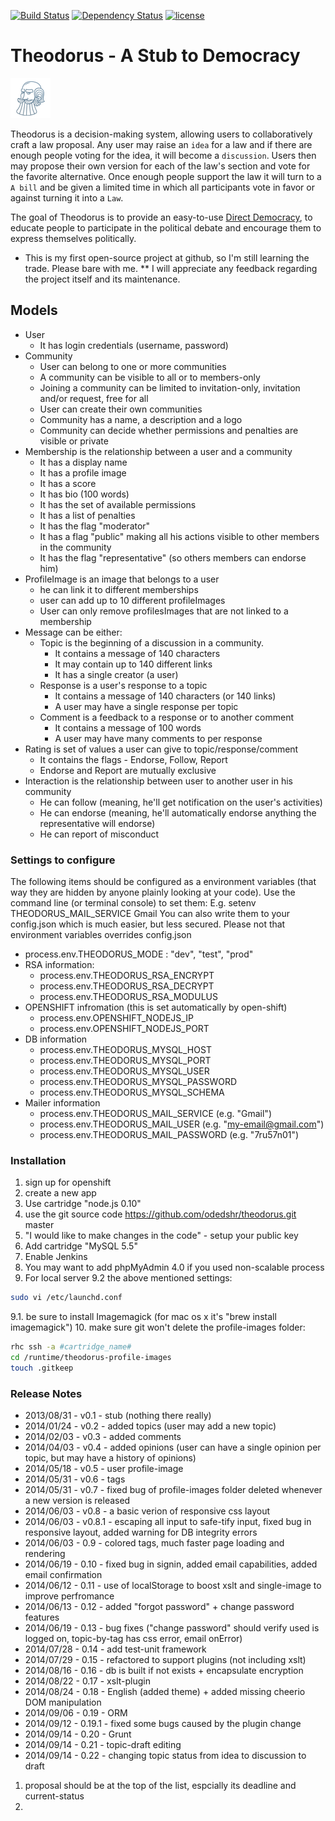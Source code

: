 [![Build Status](https://travis-ci.org/odedshr/theodorus.svg?branch=gh-pages.src)](https://travis-ci.org/odedshr/theodorus) [![Dependency Status](https://david-dm.org/odedshr/theodorus.svg?theme=shields.io)](https://david-dm.org/odedshr/theodorus) [![license](http://img.shields.io/badge/license-GNU-brightgreen.svg)](https://github.com/odedshr/theodorus/blob/master/LICENSE)

# Theodorus - A Stub to Democracy

![Theodorus](https://raw.githubusercontent.com/odedshr/theodorus/gh-pages.src/img/logo.png "Theodorus")

Theodorus is a decision-making system, allowing users to collaboratively craft a law proposal.
Any user may raise an `idea` for a law and if there are enough people voting for the idea,
it will become a `discussion`. Users then may propose their own version for each of the law's section and vote for
the favorite alternative. Once enough people support the law it will turn to a `A bill` and be given a limited
time in which all participants vote in favor or against turning it into a `Law`.

The goal of Theodorus is to provide an easy-to-use [Direct Democracy](http://en.wikipedia.org/wiki/Direct_democracy),
to educate people to participate in the political debate and encourage them to express themselves politically.

* This is my first open-source project at github, so I'm still learning the trade. Please bare with me.
** I will appreciate any feedback regarding the project itself and its maintenance.

## Models
* User
  - It has login credentials (username, password)
* Community
  - User can belong to one or more communities
  - A community can be visible to all or to members-only
  - Joining a community can be limited to invitation-only, invitation and/or request, free for all
  - User can create their own communities
  - Community has a name, a description and a logo
  - Community can decide whether permissions and penalties are visible or private
* Membership is the relationship between a user and a community
  - It has a display name
  - It has a profile image
  - It has a score
  - It has bio (100 words)
  - It has the set of available permissions
  - It has a list of penalties
  - It has the flag "moderator"
  - It has a flag "public" making all his actions visible to other members in the community
  - It has the flag "representative" (so others members can endorse him)
* ProfileImage is an image that belongs to a user
  - he can link it to different memberships
  - user can add up to 10 different profileImages
  - User can only remove profilesImages that are not linked to a membership
* Message can be either:
  - Topic is the beginning of a discussion in a community.
      - It contains a message of 140 characters
      - It may contain up to 140 different links
      - It has a single creator (a user)
  - Response is a user's response to a topic
      - It contains a message of 140 characters (or 140 links)
      - A user may have a single response per topic
  - Comment is a feedback to a response or to another comment
      - It contains a message of 100 words
      - A user may have many comments to per response
* Rating is set of values a user can give to topic/response/comment
  - It contains the flags - Endorse, Follow, Report
  - Endorse and Report are mutually exclusive
* Interaction is the relationship between user to another user in his community
  - He can follow (meaning, he'll get notification on the user's activities)
  - He can endorse (meaning, he'll automatically endorse anything the representative will endorse)
  - He can report of misconduct



### Settings to configure
The following items should be configured as a environment variables (that way they are hidden by anyone plainly looking
at your code). Use the command line (or terminal console) to set them:
E.g. setenv THEODORUS_MAIL_SERVICE Gmail
You can also write them to your config.json which is much easier, but less secured. Please not that environment variables
 overrides config.json

* process.env.THEODORUS_MODE : "dev", "test", "prod"
* RSA information:
  - process.env.THEODORUS_RSA_ENCRYPT
  - process.env.THEODORUS_RSA_DECRYPT
  - process.env.THEODORUS_RSA_MODULUS
* OPENSHIFT infromation (this is set automatically by open-shift)
  - process.env.OPENSHIFT_NODEJS_IP
  - process.env.OPENSHIFT_NODEJS_PORT
* DB information
  - process.env.THEODORUS_MYSQL_HOST
  - process.env.THEODORUS_MYSQL_PORT
  - process.env.THEODORUS_MYSQL_USER
  - process.env.THEODORUS_MYSQL_PASSWORD
  - process.env.THEODORUS_MYSQL_SCHEMA
* Mailer information
  - process.env.THEODORUS_MAIL_SERVICE (e.g. "Gmail")
  - process.env.THEODORUS_MAIL_USER (e.g. "my-email@gmail.com")
  - process.env.THEODORUS_MAIL_PASSWORD (e.g. "7ru57n01")

###  Installation
  1. sign up for openshift
  2. create a new app
  3. Use cartridge "node.js 0.10"
  4. use the git source code https://github.com/odedshr/theodorus.git master
  5. "I would like to make changes in the code" - setup your public key
  6. Add cartridge "MySQL 5.5"
  7. Enable Jenkins
  8. You may want to add phpMyAdmin 4.0 if you used non-scalable process
  9. For local server
  9.2 the above mentioned settings:
  ```bash
  sudo vi /etc/launchd.conf
  ```
  9.1. be sure to install Imagemagick (for mac os x it's "brew install imagemagick")
  10. make sure git won't delete the profile-images folder:
  ```bash
rhc ssh -a #cartridge_name#
cd /runtime/theodorus-profile-images
 touch .gitkeep
  ```

###  Release Notes
- 2013/08/31 - v0.1 - stub (nothing there really)
- 2014/01/24 - v0.2 - added topics (user may add a new topic)
- 2014/02/03 - v0.3 - added comments
- 2014/04/03 - v0.4 - added opinions (user can have a single opinion per topic, but may have a history of opinions)
- 2014/05/18 - v0.5 - user profile-image
- 2014/05/31 - v0.6 - tags
- 2014/05/31 - v0.7 - fixed bug of profile-images folder deleted whenever a new version is released
- 2014/06/03 - v0.8 - a basic verion of responsive css layout
- 2014/06/03 - v0.8.1 - escaping all input to safe-tify input, fixed bug in responsive layout, added warning for DB integrity errors
- 2014/06/03 - 0.9 - colored tags, much faster page loading and rendering
- 2014/06/19 - 0.10 - fixed bug in signin, added email capabilities, added email confirmation
- 2014/06/12 - 0.11 - use of localStorage to boost xslt and single-image to improve perfromance
- 2014/06/13 - 0.12 - added "forgot password" + change password features
- 2014/06/19 - 0.13 - bug fixes ("change password" should verify used is logged on, topic-by-tag has css error, email onError)
- 2014/07/28 - 0.14 - add test-unit framework
- 2014/07/29 - 0.15 - refactored to support plugins (not including xslt)
- 2014/08/16 - 0.16 - db is built if not exists + encapsulate encryption
- 2014/08/22 - 0.17 - xslt-plugin
- 2014/08/24 - 0.18 - English (added theme) + added missing cheerio DOM manipulation
- 2014/09/06 - 0.19 - ORM
- 2014/09/12 - 0.19.1 - fixed some bugs caused by the plugin change
- 2014/09/14 - 0.20 - Grunt
- 2014/09/14 - 0.21 - topic-draft editing
- 2014/09/14 - 0.22 - changing topic status from idea to discussion to draft

1. proposal should be at the top of the list, espcially its deadline and current-status
2.

